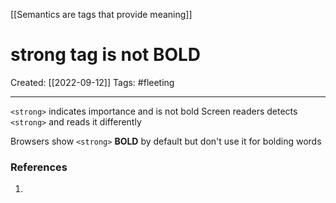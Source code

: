 [[Semantics are tags that provide meaning]]

# strong tag is not BOLD
Created:  [[2022-09-12]]
Tags: #fleeting 

---
`<strong>` indicates importance and is not bold
Screen readers detects `<strong>` and reads it differently




Browsers show `<strong>` **BOLD** by default but don't use it for bolding words





### References
1. 